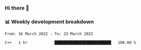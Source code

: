 ### Hi there 👋

### 📊 Weekly development breakdown
<!--START_SECTION:waka-->

```text
From: 16 March 2022 - To: 23 March 2022

C++   1 hr            █████████████████████████   100.00 %
```

<!--END_SECTION:waka-->
